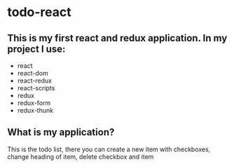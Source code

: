 # todo-react
## This is my first react and redux application. In my project I use:
* react
* react-dom
* react-redux
* react-scripts
* redux
* redux-form
* redux-thunk

## What is my application?
This is the todo list, there you can create a new item with checkboxes, change heading of item, delete checkbox and item
